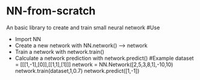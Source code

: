 # NN-from-scratch
An basic library to create and train small neural network
#Use
* Import NN
* Create a new network with NN.network() --> network 
* Train a network with network.train()
* Calculate a network prediction with network.predict()
#Example
dataset = [[[1,-1],[0]],[[1,1],[1]]]
network = NN.Network([2,5,3,8,1],-10,10)
network.train(dataset,1,0.7)
network.predict([1,-1])
